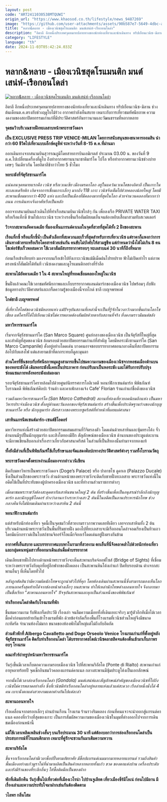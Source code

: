```yaml
---
layout: post
code: "ART2411030538MTQUWI"
origin_url: "https://www.khaosod.co.th/lifestyle/news_9487269"
image: "https://github.com/user-attachments/assets/90b587e7-5649-4dbc-a808-e9bed5d4884d"
title: "หลาก&หลาย - เมืองเวนิซสุดโรแมนติก มนต์เสน่ห์-เรือกอนโดล่า"
description: "อิตาลี อีกหนึ่งประเทศจุดหมายปลายทางของนักท่องเที่ยวและนักเดินทาง ทริปเยือนเวนิซ-มิลาน ช่วงต้นเดือนต.ค.ตรงกับช่วงฤดูใบไม้ร่วง อากาศกำลังเย็นสบาย"
category: "LIFESTYLE"
language: "th"
date: 2024-11-03T05:42:24.033Z
---
```


# หลาก&หลาย - เมืองเวนิซสุดโรแมนติก มนต์เสน่ห์-เรือกอนโดล่า

[![หลาก&หลาย - เมืองเวนิซสุดโรแมนติก มนต์เสน่ห์-เรือกอนโดล่า](https://www.khaosod.co.th/wpapp/uploads/2024/11/A-1-1-scaled.jpg "หลาก&หลาย - เมืองเวนิซสุดโรแมนติก มนต์เสน่ห์-เรือกอนโดล่า")](https://www.khaosod.co.th/wpapp/uploads/2024/11/A-1-1-scaled.jpg)

อิตาลี อีกหนึ่งประเทศจุดหมายปลายทางของนักท่องเที่ยวและนักเดินทาง ทริปเยือนเวนิซ-มิลาน ช่วงต้นเดือนต.ค.ตรงกับช่วงฤดูใบไม้ร่วง อากาศกำลังเย็นสบาย เหมาะกับการเที่ยวชมทัศนียภาพ ความงดงามของสถาปัตยกรรมเก่าแก่ที่มีประวัติศาสตร์อันยาวนานและวัฒนธรรมที่หลากหลาย

**จุดชมวิวบริเวณชายฝั่งทะเลสาบหน้าพระราชวังดอจ**

**เป็น EXCLUSIVE PRESS TRIP VENICE-MILAN โดยการสนับสนุนของธนาคารออมสิน นำกว่า 60 ชีวิตไปเที่ยวแบบเอ็กซ์คลูซีฟ ระหว่างวันที่ 8-15 ต.ค.ที่ผ่านมา**

ออกเดินทางจากสนามบินสุวรรณภูมิโดยสายการบินเอมิเรตส์ ประมาณ 03.00 น. ของวันที่ 9 ต.ค.ไปเปลี่ยนเครื่องที่ดูไบ ถึงท่าอากาศยานนานาชาติมาร์โค โปโล หรือท่าอากาศยานเวนิซช่วงบ่ายเศษๆ วันเดียวกัน โดยอิตาลีช้ากว่าไทย 5 ชั่วโมง

**หอระฆังที่จัตุรัสซานมาร์โค**

_แน่นอนจุดหมายแรกคือ เวนิซ หรือเวเนเซีย เมืองมรดกโลก อยู่ในแคว้นเวเนโตของอิตาลี เป็นเกาะในทะเลเอเดรียติก เกิดจากการเชื่อมเกาะเล็กๆ มากถึง 118 เกาะ เวนิซจึงเต็มไปด้วยคลองน้อยใหญ่ โดยมีสะพานเชื่อมมากกว่า 400 แห่ง และถือเป็นเมืองที่มีคลองมากที่สุดในโลก ด้วยจำนวนคลองที่มากกว่าถนน การเดินทางจึงอาศัยเรือเป็นหลัก_

ออกจากสนามบินแล้วเดินไปที่ท่าเรือสนามบินเวนิซใกล้ๆ กัน เพื่อลงเรือ PRIVATE WATER TAXI หรือเรือแท็กซี่ ข้ามไปเกาะเวนิซ ระหว่างรอขึ้นเรือสัมผัสลมเย็นจนต้องหยิบเสื้อมาสวมทับสเวตเตอร์

**วิวจากสะพานอัคคาเดเมีย ที่มองเห็นแกรนด์คาเนลในจุดที่สวยที่สุดได้ทั้ง 2 ฝั่งของสะพาน**

**เรือแท็กซี่ หรือแท็กซี่น้ำ เป็นตัวเลือกที่สะดวกและเร็วที่สุดสำหรับการเที่ยวเวนิซ แต่ราคาก็แพงกว่าการเดินทางด้วยรถหรือเรือโดยสารด้วยเช่นกัน คนขับไม่บังคับให้สวมชูชีพ แต่กำหนดว่านั่งได้ไม่เกิน 8 คน โชเฟอร์ขับเร็วพอสมควร ใช้เวลาสัมผัสบรรยากาศรอบๆ ทะเลสาบแค่ 30 นาทีก็ถึงที่หมาย**

ก่อนเรือเข้าเทียบท่า มองจากบนเรือเข้าไปยังเกาะเวนิซแม้มีเม็ดฝนโปรยปราย ฟ้าไม่เปิดเท่าไร แต่ภาพตรงหน้าก็สัมผัสได้ทันที เวนิซงดงามและดูโรแมนติกอย่างที่ร่ำลือ

**สะพานไม้อัคคาเดเมีย 1 ใน 4 สะพานใหญ่ที่ทอดเชื่อมคลองใหญ่ในเวนิซ**

ขึ้นฝั่งแล้วคณะใช้เวลาชมทัศนียภาพและเก็บบรรยากาศแลนด์มาร์กของเมืองเวนิซ ไปพร้อมๆ กับฟังข้อมูลทางประวัติศาสตร์และเกร็ดความรู้ของเมืองนี้จากไกด์ ชาลี เบญจพรพงศ์

**ไกด์ชาลี เบญจพรพงศ์**

_ที่เที่ยวไฮไลต์ของเวนิซมีหลายแห่ง แม้ปัจจุบันสถานที่เหล่านี้จะเป็นที่รู้จักในวงกว้างมากขึ้นผ่านโลกโซเชี่ยล แต่ใครที่ได้ไปเยือนเวนิซไม่ควรพลาดต้องสัมผัสด้วยตากับสถานที่จริง ที่งดงามราวมีมนต์ขลัง_

**มหาวิหารซานมาร์โค**

เริ่มจากจัตุรัสซานมาร์โค (San Marco Square) ศูนย์กลางของเมืองเวนิซ เป็นจัตุรัสที่ใหญ่ที่สุดและสำคัญที่สุดของเวนิซ ล้อมรอบด้วยสถาปัตยกรรมเก่าแก่ที่สำคัญ โดยมีหอระฆังซานมาร์โค (San Marco Campanile) ตั้งอยู่อย่างโดดเด่น บางคนอาจชอบบรรยากาศตอนกลางคืนที่สถาปัตยกรรมล้อไปกับแสงไฟ แต่แสงยามเช้าที่ตกกระทบก็ดูละมุนตา

**ส่วนใครที่ชื่นชอบกับทัศนียภาพมุมสูงสามารถขึ้นไปชมความงามของเมืองเวนิซจากหอชมเมืองด้านบนของหอระฆังได้ เดิมหอระฆังนี้เคยเป็นประภาคาร ก่อนปรับมาเป็นหอระฆัง และได้รับการปรับปรุงซ่อมแซมภายหลังหอระฆังถล่มลงมา**

รอบจัตุรัสซานมาร์โครายล้อมไปด้วยศูนย์นิทรรศการโอลิเวตตี หอนาฬิกาเซนต์มาร์ก พิพิธภัณฑ์โบราณคดี พิพิธภัณฑ์ศิลปะ ร้านค้า และคาเฟ่กลางแจ้ง Cafe’ Florian ร้านเก่าแก่ชื่อดังของเวนิซ

_รวมถึงมหาวิหารซานมาร์โค (San Marco Cathedral) สถานที่ท่องเที่ยวยอดนิยมอีกแห่ง เป็นมหาวิหารประจำเมืองเวนิซ ตั้งอยู่ด้านตะวันออกของจัตุรัสเซนต์มาร์ก สร้างขึ้นเพื่อประดิษฐานร่างของนักบุญซานมาร์โค หรือ นักบุญมาร์ก อัครสาวกของพระเยซูคริสต์ที่ทำหน้าที่เผยแผ่ศาสนา_

**เสาหินแกรนิตเซนต์มาร์ก-เซนต์ธีโอดอร์**

มหาวิหารแห่งนี้สร้างด้วยสถาปัตยกรรมผสมผสานที่วิจิตรลงตัว โดดเด่นด้วยเสาหินและซุ้มทรงโค้ง จั่วด้านบนมีรูปปั้นนักบุญมาร์ก และสิงโตทองมีปีก สัญลักษณ์ของเมืองเวนิซ ด้านบนของประตูแต่ละบานจะมีภาพเขียนสีบอกเล่าเรื่องราวเกี่ยวกับศาสนาคริสต์ ในส่วนที่เป็นสีทองนั้นทำมาจากทองแท้

**ทั้งยังมีส่วนที่เป็นพิพิธภัณฑ์ใช้เก็บรักษาและจัดแสดงศิลปะทางประวัติศาสตร์ต่างๆ รวมทั้งโบราณวัตถุ**

**พระราชวังดอจตั้งตระหง่านเมื่อมองจากอ่าวเวนิเชียน**

ติดกับมหาวิหารเป็นพระราชวังดอจ (Doge’s Palace) หรือ ปาลาซโซ ดูคาเล (Palazzo Ducale) ซึ่งเป็นส่วนปีกของพระราชวัง ส่วนด้านหน้าของพระราชวังจะติดกับชายฝั่งทะเลสาบ พระราชวังแห่งนี้ในอดีตใช้เป็นที่ประทับของผู้ปกครองเมืองเวนิซ และที่ทำงานส่วนราชการต่างๆ

_เมื่อมาชมพระราชวังต้องสะดุดตากับเสาหินขนาดใหญ่ 2 ต้น ที่สร้างขึ้นเพื่อเป็นอนุสรณ์รำลึกถึงนักบุญมาร์ก และนักบุญธีโอดอร์ บ้างว่าลานกว้างระหว่างเสา 2 ต้นนี้ในอดีตเป็นลานประหารนักโทษ ช่วงกลางคืนจึงไม่นิยมเดินผ่านระหว่างเสาหิน 2 ต้นนี้_

**หอนาฬิกาเซนต์มาร์ก**

แต่สำหรับนักท่องเที่ยว จุดนี้เป็นจุดชมวิวที่สวยงามราวภาพวาดเลยทีเดียว เลยจากเสาหินทั้ง 2 ต้น บริเวณด้านหน้าพระราชวังเป็นพื้นที่ริมชายฝั่ง มองไปที่ทะเลสาบจะมีเรือกอนโดล่าจอดเรียงเป็นทิวแถว โดยมีแบ๊กกราวด์เป็นโบสถ์ซานจิออร์จิโอแม็กจิออเร่โดดเด่นอยู่ฝั่งตรงกันข้าม

**อากาศที่เย็นสบาย และบรรยากาศแบบพาโนรามาที่สวยงาม ตกเย็นที่นี่จึงคลาคล่ำไปด้วยนักท่องเที่ยวและกลุ่มคนหนุ่มสาวที่ออกมาเดินเล่นดื่มด่ำบรรยากาศ**

เดินเลียบชายฝั่งไปทางด้านหน้าพระราชวังจะเห็นสะพานบริดจ์ออฟไซส์ (Bridge of Sights) ที่เชื่อมระหว่างพระราชวังกับคุกที่อยู่อีกฟากของฝั่งคลอง เป็นสะพานหินโค้งเก่าแก่ ปิดทึบรอบด้าน ต่างจากสะพานอื่นๆ ที่เห็นโดยทั่วไป

_หลังถูกตัดสินว่ามีความผิดนักโทษจะถูกนำตัวไปที่คุก โดยต้องเดินผ่านสะพานนี้ซึ่งสามารถมองเห็นโลกภายนอกครั้งสุดท้ายได้จากช่องหน้าต่างเล็กๆ บนสะพาน ทำให้เหล่านักโทษต่างถอนหายใจ จึงกลายมาเป็นชื่อเรียก “สะพานถอนหายใจ” ปัจจุบันสะพานและคุกเป็นส่วนหนึ่งของพิพิธภัณฑ์_

**ท่าเรือกอนโดล่าติดกับโรงแรมที่พัก**

ชื่นชมความงาม รับฟังเกร็ดประวัติ เรื่องเล่า จนลืมความเมื่อยทั้งที่เดินเยอะจริงๆ มารู้ตัวอีกทีเมื่อได้เวลามื้อค่ำก่อนแยกย้ายกันเข้าโรงแรมที่พัก ด้วยข้อจำกัดเรื่องพื้นที่โรงแรมที่เวนิซส่วนใหญ่จึงมีขนาดกะทัดรัด จำนวนห้องไม่มาก ขนาดของห้องพักไม่ใหญ่แต่ไม่ถึงกับอึดอัด

**ส่วนตัวพักที่ Albergo Cavalletto and Doge Orseolo Venice โรงแรมเก่าแก่ที่ตั้งอยู่หลังจัตุรัสซานมาร์โค ติดกับท่าเรือกอนโดล่า ได้บรรยากาศสไตล์เวนิซคลาสสิคจนต้องตื่นเช้ามาเก็บภาพรอบๆ โรงแรม**

**คณะทัวร์ถ่ายรูปหน้ามหาวิหารซานมาร์โค**

วันรุ่งขึ้นมีเวลาเก็บตกความงามรอบเมืองเวนิซ ไปที่สะพานริอัลโต (Ponte di Rialto) สะพานเก่าแก่อายุหลายร้อยปี จุดเช็กอินชมวิวคลองแกรนด์คาแนล กลางสะพานมีซุ้มประตูโค้งเป็นเอกลักษณ์

_จากนั้นได้เวลาล่องเรือกอนโดล่า (Gondola) มนต์เสน่ห์และสัญลักษณ์สำคัญของเมืองเวนิซที่ไปถึงเวนิซไม่ควรพลาดอย่างยิ่ง ซึ่งที่เวนิซมีท่าเรือกอนโดล่าอยู่หลายแห่งแล้วแต่สะดวก เรือลำหนึ่งนั่งได้ 4 คน เบาะนั่งตกแต่งสวยงามแตกต่างกันไปแต่ละลำ_

**สะพานถอนหายใจ**

เรือเคลื่อนจากตรอกเล็กๆ ผ่านบ้านเรือน โรงแรม ร้านรวงริมคลอง ก่อนที่คนแจวจะนำออกสู่แกรนด์คาแนล คลองที่กว้างที่สุดของเกาะ เป็นการสัมผัสความงามของเมืองเวนิซในมุมที่ต่างออกไปจากการเดินชมเมืองก่อนหน้านี้

**แม้ใช้เวลาเพลิดเพลินช่วงสั้นๆ บนเรือประมาณ 30 นาที แต่ต้องบอกว่าการล่องเรือกอนโดล่าเป็นประสบการณ์ที่โรแมนติกมาก เหมาะที่คู่รักจะชวนกันมาเติมความหวาน**

**สะพานริอัลโต**

_ขึ้นจากเรือกอนโดล่ามีเวลาช็อปปิ้งตามอัธยาศัย มีช็อปแบรนด์เนมมากมายหลายแบรนด์ รวมถึงสินค้าพื้นเมืองอย่างแก้วมูราโน่ที่นำมาผลิตเป็นสินค้าหลากหลายทั้งแก้ว ขวด ของตกแต่งบ้าน เครื่องประดับ และยังมีร้านของที่ระลึกอื่นๆ ให้ซื้อติดมือเป็นของฝาก_

**พักที่เดิมอีกคืน วันรุ่งขึ้นไปเที่ยวต่อที่เมืองเวโรน่า ไปบ้านจูเลียต เที่ยวเมืองซีร์มิโอเน่ ก่อนไปมิลาน มีเรื่องเล่าและความประทับใจมาฝากเช่นกันต้องติดตาม**

**วไลพร กลิ่นโสม**